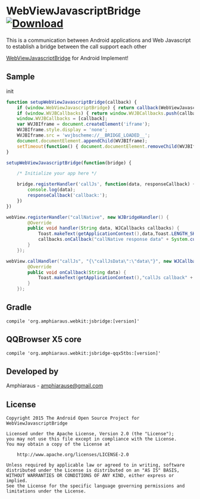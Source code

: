 # WebViewJavascriptBridge[ ![Download](https://api.bintray.com/packages/soulwolf/maven/jsbridge/images/download.svg) ](https://bintray.com/soulwolf/maven/jsbridge/_latestVersion)
This is a communication between Android applications and Web Javascript to establish a bridge between the call support each other

<a href="https://github.com/marcuswestin/WebViewJavascriptBridge">WebViewJavascriptBridge</a> for Android Implement!

## Sample
init
```javascript
function setupWebViewJavascriptBridge(callback) {
    if (window.WebViewJavascriptBridge) { return callback(WebViewJavascriptBridge); }
    if (window.WVJBCallbacks) { return window.WVJBCallbacks.push(callback); }
    window.WVJBCallbacks = [callback];
    var WVJBIframe = document.createElement('iframe');
    WVJBIframe.style.display = 'none';
    WVJBIframe.src = 'wvjbscheme://__BRIDGE_LOADED__';
    document.documentElement.appendChild(WVJBIframe);
    setTimeout(function() { document.documentElement.removeChild(WVJBIframe) }, 0)
}

setupWebViewJavascriptBridge(function(bridge) {

    /* Initialize your app here */

    bridge.registerHandler('callJs', function(data, responseCallback) {
        console.log(data);
        responseCallback('callback:');
    })
})
````


```java
webView.registerHandler("callNative", new WJBridgeHandler() {
        @Override
        public void handler(String data, WJCallbacks callbacks) {
            Toast.makeText(getApplicationContext(),data,Toast.LENGTH_SHORT).show();
            callbacks.onCallback("callNative response data" + System.currentTimeMillis());
        }
    });

webView.callHandler("callJs", "{\"callJsData\":\"data\"}", new WJCallbacks() {
        @Override
        public void onCallback(String data) {
            Toast.makeText(getApplicationContext(),"callJs callback" + data,Toast.LENGTH_SHORT).show();
        }
    });
```
## Gradle
    compile 'org.amphiaraus.webkit:jsbridge:[version]'
        
## QQBrowser X5 core
    compile 'org.amphiaraus.webkit:jsbridge-qqx5tbs:[version]'

## Developed by
 Amphiaraus - <a href='javascript:'>amphiarause@gmail.com</a>


## License
	Copyright 2015 The Android Open Source Project for WebViewJavascriptBridge
	
	Licensed under the Apache License, Version 2.0 (the "License");
	you may not use this file except in compliance with the License.
	You may obtain a copy of the License at

	    http://www.apache.org/licenses/LICENSE-2.0
	
	Unless required by applicable law or agreed to in writing, software
	distributed under the License is distributed on an "AS IS" BASIS,
	WITHOUT WARRANTIES OR CONDITIONS OF ANY KIND, either express or implied.
	See the License for the specific language governing permissions and
	limitations under the License.


